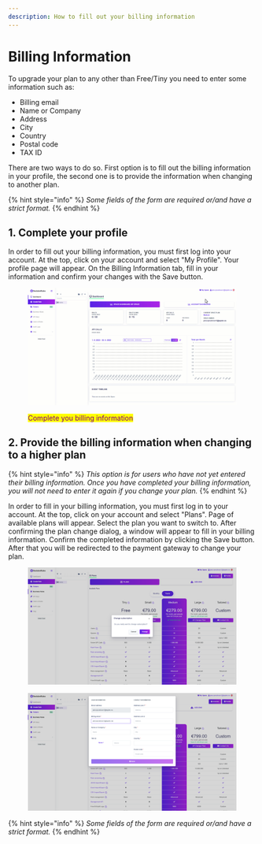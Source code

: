 ```yaml
---
description: How to fill out your billing information
---
```


# Billing Information

To upgrade your plan to any other than Free/Tiny you need to enter some information such as:

* Billing email
* Name or Company
* Address
* City
* Country
* Postal code
* TAX ID

There are two ways to do so. First option is to fill out the billing information in your profile, the second one is to provide the information when changing to another plan.

{% hint style="info" %}
_Some fields of the form are required or/and have a strict format._
{% endhint %}

## 1. Complete your profile

In order to fill out your billing information, you must first log into your account. At the top, click on your account and select "My Profile". Your profile page will appear. On the Billing Information tab, fill in your information and confirm your changes with the Save button.

<figure><img src="../.gitbook/assets/changethebillinprofile (2).gif" alt=""><figcaption><p><mark style="color:purple;">Complete you billing information</mark></p></figcaption></figure>

## 2. Provide the billing information when changing to a higher plan

{% hint style="info" %}
_This option is for users who have not yet entered their billing information. Once you have completed your billing information, you will not need to enter it again if you change your plan._
{% endhint %}

In order to fill in your billing information, you must first log in to your account. At the top, click on your account and select "Plans". Page of available plans will appear. Select the plan you want to switch to. After confirming the plan change dialog, a window will appear to fill in your billing information. Confirm the completed information by clicking the Save button. After that you will be redirected to the payment gateway to change your plan.

<figure><img src="../.gitbook/assets/changeplan (1).png" alt=""><figcaption></figcaption></figure>

<figure><img src="../.gitbook/assets/changeplanbillinginfo.png" alt=""><figcaption></figcaption></figure>

{% hint style="info" %}
_Some fields of the form are required or/and have a strict format._
{% endhint %}
